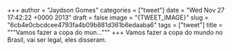 
+++
author = "Jaydson Gomes"
categories = ["tweet"]
date = "Wed Nov 27 17:42:22 +0000 2013"
draft = false
image = "{TWEET_IMAGE}"
slug = "6cb4e0cbcdcee4793fa4b09b881d361b6edaaba6"
tags = ["tweet"]
title = """Vamos fazer a copa do mun..."""
+++
Vamos fazer a copa do mundo no Brasil, vai ser legal, eles disseram.

